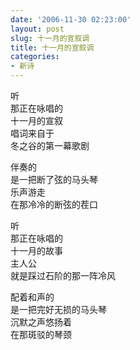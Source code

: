 ```yaml
---
date: '2006-11-30 02:23:00'
layout: post
slug: 十一月的宣叙调
title: 十一月的宣叙调
categories:
- 新诗
---
```

听  
那正在咏唱的  
十一月的宣叙  
唱词来自于  
冬之谷的第一幕歌剧

伴奏的  
是一把断了弦的马头琴  
乐声游走  
在那冷冷的断弦的茬口

听  
那正在咏唱的  
十一月的故事  
主人公  
就是踩过石阶的那一阵冷风

配着和声的  
是一把完好无损的马头琴  
沉默之声悠扬着  
在那斑驳的琴颈
